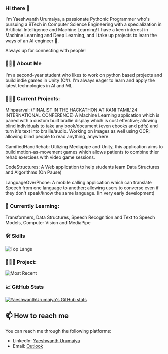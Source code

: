 ### Hi there 👋

I'm Yaeshwanth Urumaiya, a passionate Pythonic Programmer who's pursuing a BTech in Computer Science Engineering with a specialization in Artificial Intelligence and Machine Learning! I have a keen interest in Machine Learning and Deep Learning, and I take up projects to learn the ways of an AI engineer 🐼.

Always up for connecting with people! 

### 👩🏻‍💻 About Me

I'm a second-year student who likes to work on python based projects and build indie games in Unity (C#). I'm always eager to learn and apply the latest technologies in AI and ML.

### 👩🏻‍💻 Current Projects:

Minpaarvai: (FINALIST IN THE HACKATHON AT KANI TAMIL'24 INTERNATIONAL CONFERENCE) A Machine Learning application which is paired with a custom built brallie display which is cost effective; allowing blind individuals to take any book/document (even ebooks and pdfs) and turn it's text into brallie/audio. Working on Images as well using OCR; allowing blind people to read anything, anywhere.

GamifiedHandRehab: Utilizing Mediapipe and Unity, this application aims to build motion-as-movement games which allows patients to combine thier rehab exercises with video game sessions.

CodeStructures: A Web application to help students learn Data Structures and Algorithms (On Pause)

LanguageOverPhone: A mobile calling application which can translate Speech from one language to another; allowing users to converse even if they don't speak/know the same language. (In very early development)

### 📑 Currently Learning:

Transformers, Data Structures, Speech Recognition and Text to Speech Models, Computer Vision and MediaPipe

### 🛠 Skills
![Top Langs](https://github-readme-stats.vercel.app/api/top-langs/?username=YaeshwanthUrumaiya&layout=compact&theme=vision-friendly-dark)

### 👩🏻‍💻 Project:
![Most Recent](https://github-readme-stats.vercel.app/api/pin/?username=YaeshwanthUrumaiya&repo=CodeStructures&theme=vision-friendly-dark)


### 📈 GitHub Stats
[![YaeshwanthUrumaiya's GitHub stats](https://github-readme-stats.vercel.app/api?username=YaeshwanthUrumaiya&show_icons=true&theme=vision-friendly-dark&count_private=true&hide=issues,prs,contribs)](https://github.com/YaeshwanthUrumaiya/github-readme-stats)


## 📫 How to reach me
 You can reach me through the following platforms:
 - LinkedIn: [Yaeshwanth Urumaiya](https://www.linkedin.com/in/yaeshwanth-urumaiya-323850260/)
 - Email: [Outlook](mailto:yaeshwanthurumaiya@outlook.com)
